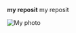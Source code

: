 **my reposit**
my reposit

![My photo](anime-anime-boys-picture-in-picture-kimetsu-no-yaiba-kamado-tanjirō-hd-wallpaper-preview.jpg)